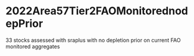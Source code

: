 # 2022Area57Tier2FAOMonitorednodepPrior
33 stocks assessed with sraplus with no depletion prior on current FAO monitored aggregates
